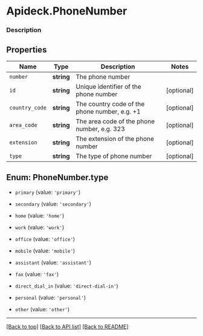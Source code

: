 # Apideck.PhoneNumber

### Description

## Properties
Name | Type | Description | Notes
------------ | ------------- | ------------- | -------------
`number` | **string** | The phone number | 
`id` | **string** | Unique identifier of the phone number | [optional] 
`country_code` | **string** | The country code of the phone number, e.g. +1 | [optional] 
`area_code` | **string** | The area code of the phone number, e.g. 323 | [optional] 
`extension` | **string** | The extension of the phone number | [optional] 
`type` | **string** | The type of phone number | [optional] 





<a name="PhoneNumberType"></a>
## Enum: PhoneNumber.type


* `primary` (value: `'primary'`)

* `secondary` (value: `'secondary'`)

* `home` (value: `'home'`)

* `work` (value: `'work'`)

* `office` (value: `'office'`)

* `mobile` (value: `'mobile'`)

* `assistant` (value: `'assistant'`)

* `fax` (value: `'fax'`)

* `direct_dial_in` (value: `'direct-dial-in'`)

* `personal` (value: `'personal'`)

* `other` (value: `'other'`)




---

[[Back to top]](#) [[Back to API list]](../../../../README.md#documentation-for-api-endpoints) [[Back to README]](../../../../README.md)


